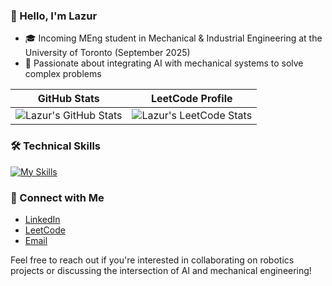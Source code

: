 ### 👋 Hello, I'm Lazur

- 🎓 Incoming MEng student in Mechanical & Industrial Engineering at the University of Toronto (September 2025)
- 🧠 Passionate about integrating AI with mechanical systems to solve complex problems

| GitHub Stats | LeetCode Profile |
|--------------|------------------|
| ![Lazur's GitHub Stats](https://github-readme-stats.vercel.app/api?username=lazur07&show_icons=true&theme=dark) | ![Lazur's LeetCode Stats](https://leetcard.jacoblin.cool/lazur07?theme=dark&ext=heatmap) |


### 🛠️ Technical Skills

[![My Skills](https://skillicons.dev/icons?i=python,cpp,git,github,docker,linux,azure,fastapi,postgres,neo4j)](https://skillicons.dev)


### 🔗 Connect with Me

- [LinkedIn](https://www.linkedin.com/in/lazur07/)
- [LeetCode](https://leetcode.com/u/lazur07/)
- [Email](mailto:linche@stu.xmu.edu.cn)


Feel free to reach out if you're interested in collaborating on robotics projects or discussing the intersection of AI and mechanical engineering!

